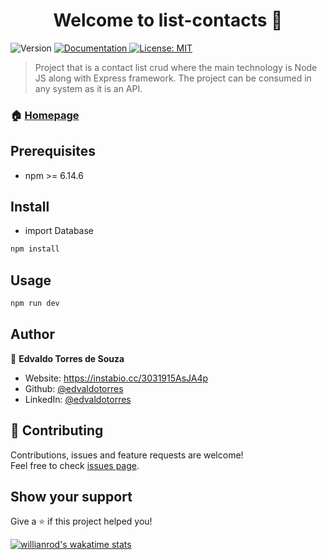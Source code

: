 <h1 align="center">Welcome to list-contacts 👋</h1>
<p>
  <img alt="Version" src="https://img.shields.io/badge/version-1.0.0-blue.svg?cacheSeconds=2592000" />
  <a href="https://github.com/edvaldotorres/list-contacts#readme" target="_blank">
    <img alt="Documentation" src="https://img.shields.io/badge/documentation-yes-brightgreen.svg" />
  </a>
  <a href="#" target="_blank">
    <img alt="License: MIT" src="https://img.shields.io/badge/License-MIT-yellow.svg" />
  </a>
</p>

> Project that is a contact list crud where the main technology is Node JS along with Express framework. The project can be consumed in any system as it is an API.

### 🏠 [Homepage](https://github.com/edvaldotorres/list-contacts#readme)

## Prerequisites

* npm >= 6.14.6

## Install

* import Database

```sh
npm install
```

## Usage

```sh
npm run dev
```

## Author

👤 **Edvaldo Torres de Souza**

* Website: https://instabio.cc/3031915AsJA4p
* Github: [@edvaldotorres](https://github.com/edvaldotorres)
* LinkedIn: [@edvaldotorres](https://linkedin.com/in/https:\/\/linkedin.com\/in\/edvaldo-torres-189894150)

## 🤝 Contributing

Contributions, issues and feature requests are welcome!<br />Feel free to check [issues page](https://github.com/edvaldotorres/task-list/issues). 

## Show your support

Give a ⭐️ if this project helped you!

[![willianrod's wakatime stats](https://github-readme-stats.vercel.app/api/wakatime?username=edvaldotorres)](https://github.com/anuraghazra/github-readme-stats)
